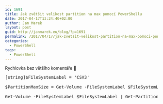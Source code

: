 ```yaml
---
id: 1691
title: Jak zvětšit velikost partition na max pomocí PowerShellu
date: 2017-04-17T13:24:40+02:00
author: Jan Marek
layout: post
guid: http://janmarek.eu/blog/?p=1691
permalink: /2017/04/17/jak-zvetsit-velikost-partition-na-max-pomoci-powershellu/
categories:
  - PowerShell
tags:
  - PowerShell
---
```

Rychlovka bez většího komentáře 🙂

<pre class="lang:ps decode:true " >[string]$FileSystemLabel = 'CSV3'

$PartitionMaxSize = Get-Volume -FileSystemLabel $FileSystemLabel | Get-Partition | Get-PartitionSupportedSize | Select-Object -ExpandProperty sizemax

Get-Volume -FileSystemLabel $FileSystemLabel | Get-Partition | Resize-Partition -Size $PartitionMaxSize</pre>
